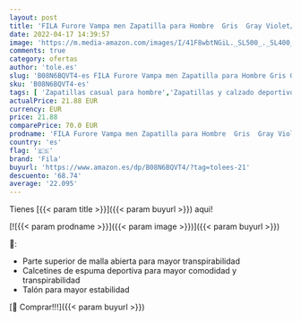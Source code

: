 ```yaml
---
layout: post
title: 'FILA Furore Vampa men Zapatilla para Hombre  Gris  Gray Violet/Mandarin Orange   44 EU'
date: 2022-04-17 14:39:57
image: 'https://m.media-amazon.com/images/I/41F8wbtNGiL._SL500_._SL400_.jpg'
comments: true
category: ofertas
author: 'tole.es'
slug: 'B08N6BQVT4-es FILA Furore Vampa men Zapatilla para Hombre Gris Gray...'
sku: 'B08N6BQVT4-es'
tags: [ 'Zapatillas casual para hombre','Zapatillas y calzado deportivo para hombre','Zapatos','Zapatos para hombre','Zapatos y complementos','fila','zapatilla','🇪🇸', ]
actualPrice: 21.88 EUR
currency: EUR
price: 21.88
comparePrice: 70.0 EUR
prodname: 'FILA Furore Vampa men Zapatilla para Hombre  Gris  Gray Violet/Mandarin Orange   44 EU'
country: 'es'
flag: '🇪🇸'
brand: 'Fila'
buyurl: 'https://www.amazon.es/dp/B08N6BQVT4/?tag=tolees-21'
descuento: '68.74'
average: '22.095'
---
```


Tienes [{{< param title >}}]({{< param buyurl >}}) aqui!

[![{{< param prodname >}}]({{< param image >}})]({{< param buyurl >}})

🔎:

- Parte superior de malla abierta para mayor transpirabilidad
- Calcetines de espuma deportiva para mayor comodidad y transpirabilidad
- Talón para mayor estabilidad

[🛒 Comprar!!!]({{< param buyurl >}})
